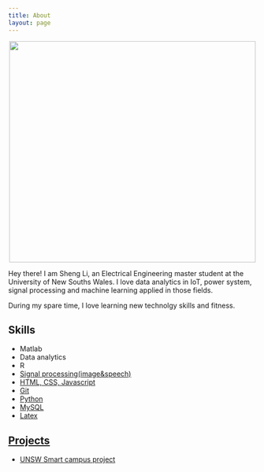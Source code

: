 ```yaml
---
title: About
layout: page
---
```


<p align="center">
    <img width="500" height="450" src="https://github.com/EeToSe/EeToSe.github.io/blob/master/assets/images/profile.png">
</p>

<p>Hey there! I am Sheng Li, an Electrical Engineering master student at the University of New Souths Wales.
I love data analytics in IoT, power system, signal processing and machine learning applied in those fields.</p>

<p>During my spare time, I love learning new technolgy skills and fitness.</p>
<h2>Skills</h2>

<ul class="skill-list">
	<li>Matlab</li>
	<li>Data analytics</li>
	<li>R</li>
	<li><a href="https://github.com/EeToSe">Signal processing(image&speech)</li>
	<li>HTML, CSS, Javascript</li>
	<li>Git</li>
	<li>Python</li>
	<li>MySQL</li>
	<li>Latex</li>
</ul>

<h2>Projects</h2>

<ul>
	<li>UNSW Smart campus project</a></li>
</ul>
